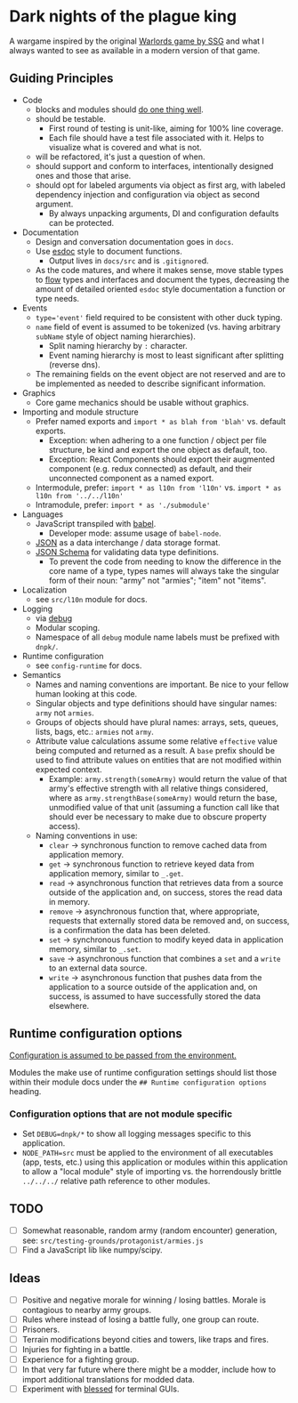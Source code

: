 # Dark nights of the plague king

A wargame inspired by the original [Warlords game by SSG](https://en.wikipedia.org/wiki/Warlords_(1990_video_game)) and what I always wanted to see as available in a modern version of that game.

## Guiding Principles

* Code
    * blocks and modules should [do one thing well](https://en.wikipedia.org/wiki/Unix_philosophy).
    * should be testable.
        * First round of testing is unit-like, aiming for 100% line coverage.
        * Each file should have a test file associated with it. Helps to visualize what is covered and what is not.
    * will be refactored, it's just a question of when.
    * should support and conform to interfaces, intentionally designed ones and those that arise.
    * should opt for labeled arguments via object as first arg, with labeled dependency injection and configuration via object as second argument.
        * By always unpacking arguments, DI and configuration defaults can be protected.
* Documentation
    * Design and conversation documentation goes in `docs`.
    * Use [esdoc](https://esdoc.org/) style to document functions.
        * Output lives in `docs/src` and is `.gitignore`d.
    * As the code matures, and where it makes sense, move stable types to [flow](https://flow.org/) types and interfaces and document the types, decreasing the amount of detailed oriented `esdoc` style documentation a function or type needs.
* Events
    * `type='event'` field required to be consistent with other duck typing.
    * `name` field of event is assumed to be tokenized (vs. having arbitrary `subName` style of object naming hierarchies).
        * Split naming hierarchy by `:` character.
        * Event naming hierarchy is most to least significant after splitting (reverse dns).
    * The remaining fields on the event object are not reserved and are to be implemented as needed to describe significant information.
* Graphics
    * Core game mechanics should be usable without graphics.
* Importing and module structure
    * Prefer named exports and `import * as blah from 'blah'` vs. default exports.
        * Exception: when adhering to a one function / object per file structure, be kind and export the one object as default, too.
        * Exception: React Components should export their augmented component (e.g. redux connected) as default, and their unconnected component as a named export.
    * Intermodule, prefer: `import * as l10n from 'l10n'` vs. `import * as l10n from '../../l10n'`
    * Intramodule, prefer: `import * as './submodule'`
* Languages
    * JavaScript transpiled with [babel](https://babeljs.io/).
        * Developer mode: assume usage of `babel-node`.
    * [JSON](http://json.org/) as a data interchange / data storage format.
    * [JSON Schema](https://json-schema.org) for validating data type definitions.
        * To prevent the code from needing to know the difference in the core name of a type, types names will always take the singular form of their noun: "army" not "armies"; "item" not "items".
* Localization
    * see `src/l10n` module for docs.
* Logging
    * via [debug](https://github.com/visionmedia/debug)
    * Modular scoping.
    * Namespace of all `debug` module name labels must be prefixed with `dnpk/`.
* Runtime configuration
    * see `config-runtime` for docs.
* Semantics
    * Names and naming conventions are important. Be nice to your fellow human looking at this code.
    * Singular objects and type definitions should have singular names: `army` not `armies`.
    * Groups of objects should have plural names: arrays, sets, queues, lists, bags, etc.: `armies` not `army`.
    * Attribute value calculations assume some relative `effective` value being computed and returned as a result. A `base` prefix should be used to find attribute values on entities that are not modified within expected context.
        * Example: `army.strength(someArmy)` would return the value of that army's effective strength with all relative things considered, where as `army.strengthBase(someArmy)` would return the base, unmodified value of that unit (assuming a function call like that should ever be necessary to make due to obscure property access).
    * Naming conventions in use:
        * `clear` -> synchronous function to remove cached data from application memory.
        * `get` -> synchronous function to retrieve keyed data from application memory, similar to `_.get`.
        * `read` -> asynchronous function that retrieves data from a source outside of the application and, on success, stores the read data in memory.
        * `remove` -> asynchronous function that, where appropriate, requests that externally stored data be removed and, on success, is a confirmation the data has been deleted.
        * `set` -> synchronous function to modify keyed data in application memory, similar to `_.set`.
        * `save` -> asynchronous function that combines a `set` and a `write` to an external data source.
        * `write` -> asynchronous function that pushes data from the application to a source outside of the application and, on success, is assumed to have successfully stored the data elsewhere.

## Runtime configuration options

[Configuration is assumed to be passed from the environment.](https://12factor.net/config)

Modules the make use of runtime configuration settings should list those within their module docs under the `## Runtime configuration options` heading.

### Configuration options that are not module specific

* Set `DEBUG=dnpk/*` to show all logging messages specific to this application.
* `NODE_PATH=src` must be applied to the environment of all executables (app, tests, etc.) using this application or modules within this application to allow a "local module" style of importing vs. the horrendously brittle `../../../` relative path reference to other modules.

## TODO

- [ ] Somewhat reasonable, random army (random encounter) generation, see: `src/testing-grounds/protagonist/armies.js`
- [ ] Find a JavaScript lib like numpy/scipy.

## Ideas

- [ ] Positive and negative morale for winning / losing battles. Morale is contagious to nearby army groups.
- [ ] Rules where instead of losing a battle fully, one group can route.
- [ ] Prisoners.
- [ ] Terrain modifications beyond cities and towers, like traps and fires.
- [ ] Injuries for fighting in a battle.
- [ ] Experience for a fighting group.
- [ ] In that very far future where there might be a modder, include how to import additional translations for modded data.
- [ ] Experiment with [blessed](https://github.com/chjj/blessed) for terminal GUIs.
